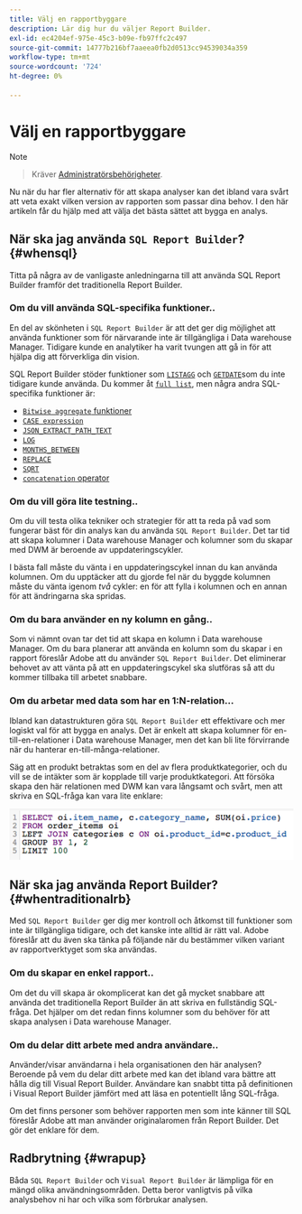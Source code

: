 ```yaml
---
title: Välj en rapportbyggare
description: Lär dig hur du väljer Report Builder.
exl-id: ec4204ef-975e-45c3-b09e-fb97ffc2c497
source-git-commit: 14777b216bf7aaeea0fb2d0513cc94539034a359
workflow-type: tm+mt
source-wordcount: '724'
ht-degree: 0%

---
```


# Välj en rapportbyggare

>[!NOTE]
>>Kräver [Administratörsbehörigheter](../../administrator/user-management/user-management.md).


Nu när du har fler alternativ för att skapa analyser kan det ibland vara svårt att veta exakt vilken version av rapporten som passar dina behov. I den här artikeln får du hjälp med att välja det bästa sättet att bygga en analys.

## När ska jag använda `SQL Report Builder`? {#whensql}

Titta på några av de vanligaste anledningarna till att använda SQL Report Builder framför det traditionella Report Builder.

### Om du vill använda SQL-specifika funktioner..

En del av skönheten i `SQL Report Builder` är att det ger dig möjlighet att använda funktioner som för närvarande inte är tillgängliga i Data warehouse Manager. Tidigare kunde en analytiker ha varit tvungen att gå in för att hjälpa dig att förverkliga din vision.

SQL Report Builder stöder funktioner som [`LISTAGG`](https://docs.aws.amazon.com/redshift/latest/dg/r_LISTAGG.html) och [`GETDATE`](https://docs.aws.amazon.com/redshift/latest/dg/r_GETDATE.html)som du inte tidigare kunde använda. Du kommer åt [`full list`](https://docs.aws.amazon.com/redshift/latest/dg/c_SQL_functions.html), men några andra SQL-specifika funktioner är:

* [`Bitwise aggregate` funktioner](https://docs.aws.amazon.com/redshift/latest/dg/c_bitwise_aggregate_functions.html)
* [`CASE expression`](https://docs.aws.amazon.com/redshift/latest/dg/r_CASE_function.html)
* [`JSON_EXTRACT_PATH_TEXT`](https://docs.aws.amazon.com/redshift/latest/dg/JSON_EXTRACT_PATH_TEXT.html)
* [`LOG`](https://docs.aws.amazon.com/redshift/latest/dg/r_LOG.html)
* [`MONTHS_BETWEEN`](https://docs.aws.amazon.com/redshift/latest/dg/r_MONTHS_BETWEEN_function.html)
* [`REPLACE`](https://docs.aws.amazon.com/redshift/latest/dg/r_REPLACE.html)
* [`SQRT`](https://docs.aws.amazon.com/redshift/latest/dg/r_SQRT.html)
* [`concatenation` operator](https://docs.aws.amazon.com/redshift/latest/dg/r_concat_op.html)

### Om du vill göra lite testning..

Om du vill testa olika tekniker och strategier för att ta reda på vad som fungerar bäst för din analys kan du använda `SQL Report Builder`. Det tar tid att skapa kolumner i Data warehouse Manager och kolumner som du skapar med DWM är beroende av uppdateringscykler.

I bästa fall måste du vänta i en uppdateringscykel innan du kan använda kolumnen. Om du upptäcker att du gjorde fel när du byggde kolumnen måste du vänta igenom *två* cykler: en för att fylla i kolumnen och en annan för att ändringarna ska spridas.

### Om du bara använder en ny kolumn en gång..

Som vi nämnt ovan tar det tid att skapa en kolumn i Data warehouse Manager. Om du bara planerar att använda en kolumn som du skapar i en rapport föreslår Adobe att du använder `SQL Report Builder`. Det eliminerar behovet av att vänta på att en uppdateringscykel ska slutföras så att du kommer tillbaka till arbetet snabbare.

### Om du arbetar med data som har en 1:N-relation...

Ibland kan datastrukturen göra `SQL Report Builder` ett effektivare och mer logiskt val för att bygga en analys. Det är enkelt att skapa kolumner för en-till-en-relationer i Data warehouse Manager, men det kan bli lite förvirrande när du hanterar en-till-många-relationer.

Säg att en produkt betraktas som en del av flera produktkategorier, och du vill se de intäkter som är kopplade till varje produktkategori. Att försöka skapa den här relationen med DWM kan vara långsamt och svårt, men att skriva en SQL-fråga kan vara lite enklare:

![](../../assets/When_should_I_use_the_RB_2.png)

## När ska jag använda Report Builder? {#whentraditionalrb}

Med `SQL Report Builder` ger dig mer kontroll och åtkomst till funktioner som inte är tillgängliga tidigare, och det kanske inte alltid är rätt val. Adobe föreslår att du även ska tänka på följande när du bestämmer vilken variant av rapportverktyget som ska användas.

### Om du skapar en enkel rapport..

Om det du vill skapa är okomplicerat kan det gå mycket snabbare att använda det traditionella Report Builder än att skriva en fullständig SQL-fråga. Det hjälper om det redan finns kolumner som du behöver för att skapa analysen i Data warehouse Manager.

### Om du delar ditt arbete med andra användare..

Använder/visar användarna i hela organisationen den här analysen? Beroende på vem du delar ditt arbete med kan det ibland vara bättre att hålla dig till Visual Report Builder. Användare kan snabbt titta på definitionen i Visual Report Builder jämfört med att läsa en potentiellt lång SQL-fråga.

Om det finns personer som behöver rapporten men som inte känner till SQL föreslår Adobe att man använder originalaromen från Report Builder. Det gör det enklare för dem.

## Radbrytning {#wrapup}

Båda `SQL Report Builder` och `Visual Report Builder` är lämpliga för en mängd olika användningsområden. Detta beror vanligtvis på vilka analysbehov ni har och vilka som förbrukar analysen.

